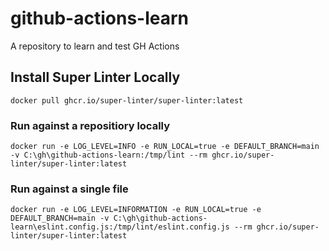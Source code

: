 # github-actions-learn
A repository to learn and test GH Actions


## Install Super Linter Locally

    docker pull ghcr.io/super-linter/super-linter:latest

### Run against a repositiory locally

    docker run -e LOG_LEVEL=INFO -e RUN_LOCAL=true -e DEFAULT_BRANCH=main -v C:\gh\github-actions-learn:/tmp/lint --rm ghcr.io/super-linter/super-linter:latest

### Run against a single file

    docker run -e LOG_LEVEL=INFORMATION -e RUN_LOCAL=true -e DEFAULT_BRANCH=main -v C:\gh\github-actions-learn\eslint.config.js:/tmp/lint/eslint.config.js --rm ghcr.io/super-linter/super-linter:latest
